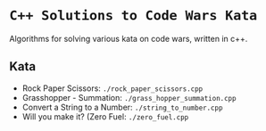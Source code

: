 # `C++ Solutions to Code Wars Kata`
Algorithms for solving various kata on code wars, written in c++.

## Kata
- Rock Paper Scissors: `./rock_paper_scissors.cpp`
- Grasshopper - Summation: `./grass_hopper_summation.cpp`
- Convert a String to a Number: `./string_to_number.cpp`
- Will you make it? (Zero Fuel: `./zero_fuel.cpp`
